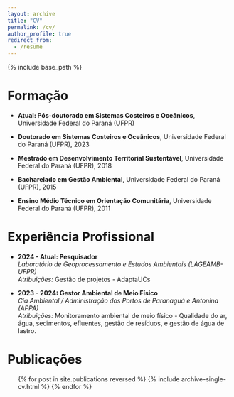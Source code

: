 ```yaml
---
layout: archive
title: "CV"
permalink: /cv/
author_profile: true
redirect_from:
  - /resume
---
```


{% include base_path %}

Formação
======
* **Atual: Pós-doutorado em Sistemas Costeiros e Oceânicos**, Universidade Federal do Paraná (UFPR)  

* **Doutorado em Sistemas Costeiros e Oceânicos**, Universidade Federal do Paraná (UFPR), 2023  
* **Mestrado em Desenvolvimento Territorial Sustentável**, Universidade Federal do Paraná (UFPR), 2018  
* **Bacharelado em Gestão Ambiental**, Universidade Federal do Paraná (UFPR), 2015  
* **Ensino Médio Técnico em Orientação Comunitária**, Universidade Federal do Paraná (UFPR), 2011
 

Experiência Profissional
======
* **2024 - Atual: Pesquisador**  
  *Laboratório de Geoprocessamento e Estudos Ambientais (LAGEAMB-UFPR)*  
  *Atribuições:* Gestão de projetos - AdaptaUCs  
  
* **2023 - 2024: Gestor Ambiental de Meio Físico**  
  *Cia Ambiental / Administração dos Portos de Paranaguá e Antonina (APPA)*  
  *Atribuições:* Monitoramento ambiental de meio físico - Qualidade do ar, água, sedimentos, efluentes, gestão de resíduos, e gestão de água de lastro.


Publicações
======
  <ul>{% for post in site.publications reversed %}
    {% include archive-single-cv.html %}
  {% endfor %}</ul>
  
